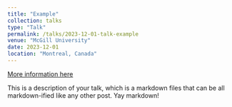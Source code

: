 ```yaml
---
title: "Example"
collection: talks
type: "Talk"
permalink: /talks/2023-12-01-talk-example
venue: "McGill University"
date: 2023-12-01
location: "Montreal, Canada"
---
```


[More information here](http://example2.com)

This is a description of your talk, which is a markdown files that can be all markdown-ified like any other post. Yay markdown!
